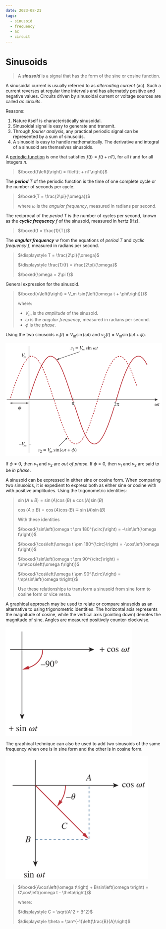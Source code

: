 ```yaml
---
date: 2023-08-21
tags:
  - sinusoid
  - frequency
  - ac
  - circuit
---
```


# Sinusoids

> A ***sinusoid*** is a signal that has the form of the sine or cosine function.

A sinusoidal current is usually referred to as *alternating current* (ac). Such a current reverses at regular time intervals and has alternately positive and negative values. Circuits driven by sinusoidal current or voltage sources are called *ac circuits*.

Reasons:

1. Nature itself is characteristically sinusoidal.
2. Sinusoidal signal is easy to generate and transmit.
3. Through *fourier analysis*, any practical periodic signal can be represented by a sum of sinusoids.
4. A sinusoid is easy to handle mathematically. The derivative and integral of a sinusoid are themselves sinusoids.

A [periodic function](09fc41c7.md) is one that satisfies $f\left(t\right) = f\left(t + nT\right)$, for all $t$ and for all integers $n$.

> $\boxed{f\left(t\right) = f\left(t + nT\right)}$

The ***period*** $T$ of the periodic function is the time of one complete cycle or the number of seconds per cycle.

> $\boxed{T = \frac{2\pi}{\omega}}$
>
> where $\omega$ is the *angular frequency*, measured in radians per second.

The reciprocal of the *period* $T$ is the number of cycles per second, known as the ***cyclic frequency*** $f$ of the sinusoid, measured in *hertz* (Hz).

> $\boxed{f = \frac{1}{T}}$

The ***angular frequency*** $w$ from the equations of *period* $T$ and *cyclic frequency* $f$, measured in radians per second.

> $\displaystyle T = \frac{2\pi}{\omega}$
>
> $\displaystyle \frac{1}{f} = \frac{2\pi}{\omega}$
>
> $\boxed{\omega = 2\pi f}$

General expression for the sinusoid.

> $\boxed{v\left(t\right) = V_m \sin{\left(\omega t + \phi\right)}}$
>
> where:
>
> * $V_m$ is the *amplitude* of the sinusoid.
> * $\omega$ is the *angular frequency*, measured in radians per second.
> * $\phi$ is the *phase*.

Using the two sinusoids $v_1\left(t\right) = V_m \sin\left(\omega t\right)$ and $v_2\left(t\right) = V_m \sin\left(\omega t + \phi\right)$.

![](./media/sinusoid.png)

If $\phi \ne 0$, then $v_1$ and $v_2$ are *out of phase*. If $\phi = 0$, then $v_1$ and $v_2$ are said to be *in phase*.

A sinusoid can be expressed in either sine or cosine form. When comparing two sinusoids, it is expedient to express both as either sine or cosine with with positive amplitudes. Using the trigonometric identities:

> $\sin\left(A \pm B\right) = \sin\left(A\right)\cos\left(B\right) \pm \cos\left(A\right)\sin\left(B\right)$
>
> $\cos\left(A \pm B\right) = \cos\left(A\right)\cos\left(B\right) \mp \sin\left(A\right)\sin\left(B\right)$
>
> With these identities
>
> $\boxed{\sin\left(\omega t \pm 180^{\circ}\right) = -\sin\left(\omega t\right)}$
>
> $\boxed{\cos\left(\omega t \pm 180^{\circ}\right) = -\cos\left(\omega t\right)}$
>
> $\boxed{\sin\left(\omega t \pm 90^{\circ}\right) = \pm\cos\left(\omega t\right)}$
>
> $\boxed{\cos\left(\omega t \pm 90^{\circ}\right) = \mp\sin\left(\omega t\right)}$
>
> Use these relationships to transform a sinusoid from sine form to cosine form or vice versa.

A graphical approach may be used to relate or compare sinusoids as an alternative to using trigonometric identities. The horizontal axis represents the magnitude of cosine, while the vertical axis (pointing down) denotes the magnitude of sine. Angles are measured positively counter-clockwise.

![](./media/sin-cos-transformation-graphical.png)

The graphical technique can also be used to add two sinusoids of the same frequency when one is in sine form and the other is in cosine form.

![](./media/adding-sin-cos-graphical.png)

> $\boxed{A\cos\left(\omega t\right) + B\sin\left(\omega t\right) = C\cos\left(\omega t - \theta\right)}$
>
> where:
>
> $\displaystyle C = \sqrt{A^2 + B^2}$
>
> $\displaystyle \theta = \tan^{-1}\left(\frac{B}{A}\right)$
